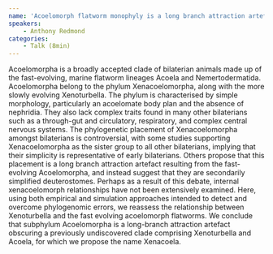 ```yaml
---
name: 'Acoelomorph flatworm monophyly is a long branch attraction artefact obscuring a clade of Xenoturbella and Acoela'
speakers:
	- Anthony Redmond
categories:
	- Talk (8min)
---
```

Acoelomorpha is a broadly accepted clade of bilaterian animals made up of the fast-evolving, marine flatworm lineages Acoela and Nemertodermatida. Acoelomorpha belong to the phylum Xenacoelomorpha, along with the more slowly evolving Xenoturbella. The phylum is characterised by simple morphology, particularly an acoelomate body plan and the absence of nephridia. They also lack complex traits found in many other bilaterians such as a through-gut and circulatory, respiratory, and complex central nervous systems. The phylogenetic placement of Xenacoelomorpha amongst bilaterians is controversial, with some studies supporting Xenacoelomorpha as the sister group to all other bilaterians, implying that their simplicity is representative of early bilaterians. Others propose that this placement is a long branch attraction artefact resulting from the fast-evolving Acoelomorpha, and instead suggest that they are secondarily simplified deuterostomes. Perhaps as a result of this debate, internal xenacoelomorph relationships have not been extensively examined. Here, using both empirical and simulation approaches intended to detect and overcome phylogenomic errors, we reassess the relationship between Xenoturbella and the fast evolving acoelomorph flatworms. We conclude that subphylum Acoelomorpha is a long-branch attraction artefact obscuring a previously undiscovered clade comprising Xenoturbella and Acoela, for which we propose the name Xenacoela.
